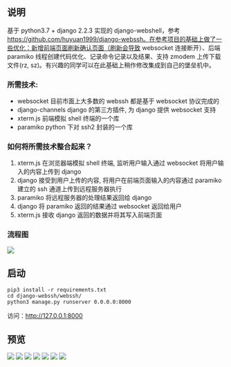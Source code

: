 ## 说明
基于 python3.7 + django 2.2.3 实现的 django-webshell，参考 https://github.com/huyuan1999/django-webssh。在参考项目的基础上做了一些优化：新增前端页面刷新确认页面（刷新会导致 websocket 连接断开）、后端 paramiko 线程创建代码优化、记录命令记录以及结果、支持 zmodem 上传下载文件(rz, sz)。有兴趣的同学可以在此基础上稍作修改集成到自己的堡垒机中。

### 所需技术: 
- websocket 目前市面上大多数的 webssh 都是基于 websocket 协议完成的
- django-channels django 的第三方插件, 为 django 提供 websocket 支持
- xterm.js 前端模拟 shell 终端的一个库
- paramiko python 下对 ssh2 封装的一个库

### 如何将所需技术整合起来？
1. xterm.js 在浏览器端模拟 shell 终端, 监听用户输入通过 websocket 将用户输入的内容上传到 django
2. django 接受到用户上传的内容, 将用户在前端页面输入的内容通过 paramiko 建立的 ssh 通道上传到远程服务器执行
3. paramiko 将远程服务器的处理结果返回给 django
4. django 将 paramiko 返回的结果通过 websocket 返回给用户
5. xterm.js 接收 django 返回的数据并将其写入前端页面

### 流程图
![](https://github.com/leffss/django-webssh/blob/master/screenshots/0.png?raw=true)

## 启动
```
pip3 install -r requirements.txt
cd django-webssh/webssh/
python3 manage.py runserver 0.0.0.0:8000
```	
访问：http://127.0.0.1:8000

## 预览
![](https://github.com/leffss/django-webssh/blob/master/screenshots/1.PNG?raw=true)
![](https://github.com/leffss/django-webssh/blob/master/screenshots/2.PNG?raw=true)
![](https://github.com/leffss/django-webssh/blob/master/screenshots/3.PNG?raw=true)
![](https://github.com/leffss/django-webssh/blob/master/screenshots/4.PNG?raw=true)
![](https://github.com/leffss/django-webssh/blob/master/screenshots/5.PNG?raw=true)
![](https://github.com/leffss/django-webssh/blob/master/screenshots/6.PNG?raw=true)
![](https://github.com/leffss/django-webssh/blob/master/screenshots/7.PNG?raw=true)